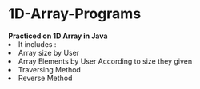 # 1D-Array-Programs

<b>
  Practiced on 1D Array in Java
</b>


<li>
  It includes :
  <li>
    Array size by User 
  </li>
  <li>
    Array Elements by User According to size they given
  </li>
  <li>
    Traversing Method 
  </li>
  <li>
    Reverse Method
  </li>
</li>
